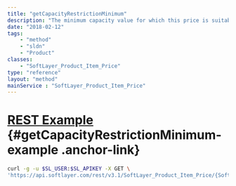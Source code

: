 ```yaml
---
title: "getCapacityRestrictionMinimum"
description: "The minimum capacity value for which this price is suitable."
date: "2018-02-12"
tags:
    - "method"
    - "sldn"
    - "Product"
classes:
    - "SoftLayer_Product_Item_Price"
type: "reference"
layout: "method"
mainService : "SoftLayer_Product_Item_Price"
---
```


# [REST Example](#getCapacityRestrictionMinimum-example) <a href="/article/rest/"><i class="fas fa-question"></i></a> {#getCapacityRestrictionMinimum-example .anchor-link} 
```bash
curl -g -u $SL_USER:$SL_APIKEY -X GET \
'https://api.softlayer.com/rest/v3.1/SoftLayer_Product_Item_Price/{SoftLayer_Product_Item_PriceID}/getCapacityRestrictionMinimum'
```
